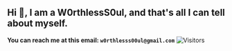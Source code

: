 ## Hi 👋, I am a W0rthlessS0ul, and that's all I can tell about myself.
**You can reach me at this email: `w0rthlesss00ul@gmail.com`**
![Visitors](https://api.visitorbadge.io/api/visitors?path=https%3A%2F%2Fgithub.com%2FW0rthlessS0ul&countColor=%232ccce4&style=flat-square)
